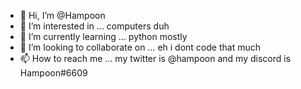 - 👋 Hi, I’m @Hampoon
- 👀 I’m interested in ... computers duh
- 🌱 I’m currently learning ... python mostly
- 💞️ I’m looking to collaborate on ... eh i dont code that much
- 📫 How to reach me ... my twitter is @hampoon and my discord is Hampoon#6609

<!---
Hampoon/Hampoon is a ✨ special ✨ repository because its `README.md` (this file) appears on your GitHub profile.
You can click the Preview link to take a look at your changes.
--->
